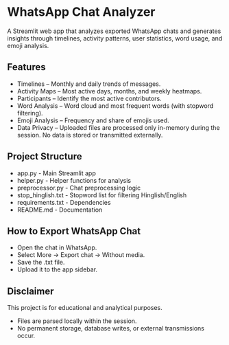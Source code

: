 # WhatsApp Chat Analyzer

A Streamlit web app that analyzes exported WhatsApp chats and generates insights through timelines, activity patterns, user statistics, word usage, and emoji analysis.

## Features

- Timelines – Monthly and daily trends of messages.
- Activity Maps – Most active days, months, and weekly heatmaps.
- Participants – Identify the most active contributors.
- Word Analysis – Word cloud and most frequent words (with stopword filtering). 
- Emoji Analysis – Frequency and share of emojis used.
- Data Privacy – Uploaded files are processed only in-memory during the session. No data is stored or transmitted externally.

## Project Structure
- app.py            -   Main Streamlit app
- helper.py         -   Helper functions for analysis
- preprocessor.py   -   Chat preprocessing logic
- stop_hinglish.txt -   Stopword list for filtering Hinglish/English
- requirements.txt  -   Dependencies
- README.md         -   Documentation

## How to Export WhatsApp Chat

* Open the chat in WhatsApp.
* Select More → Export chat → Without media.
* Save the .txt file.
* Upload it to the app sidebar.

## Disclaimer

This project is for educational and analytical purposes.
- Files are parsed locally within the session.
- No permanent storage, database writes, or external transmissions occur.
